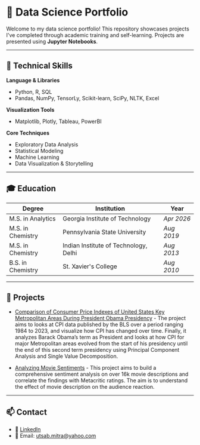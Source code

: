 # 🧠 Data Science Portfolio

Welcome to my data science portfolio! This repository showcases projects I've completed through academic training and self-learning. Projects are presented using **Jupyter Notebooks**.

---

## 🧰 Technical Skills
**Language & Libraries**
- Python, R, SQL
- Pandas, NumPy, TensorLy, Scikit-learn, SciPy, NLTK, Excel

**Visualization Tools**
- Matplotlib, Plotly, Tableau, PowerBI

**Core Techniques**
- Exploratory Data Analysis
- Statistical Modeling
- Machine Learning
- Data Visualization & Storytelling

---

## 🎓 Education

| Degree                     | Institution                                | Year       |
|---------------------------|--------------------------------------------|------------|
| M.S. in Analytics         | Georgia Institute of Technology            | _Apr 2026_ |
| M.S. in Chemistry         | Pennsylvania State University              | _Aug 2019_ |
| M.S. in Chemistry         | Indian Institute of Technology, Delhi      | _Aug 2013_ |
| B.S. in Chemistry         | St. Xavier's College                       | _Aug 2010_ |

---

## 📂 Projects

- [Comparison of Consumer Price Indexes of United States Key Metropolitan Areas During President Obama Presidency](./CPI_UnitedStates/CPI_UnitedStates.ipynb) - The project aims to looks at CPI data published by the BLS over a period ranging 1984 to 2023, and visualize how CPI has changed over time. Finally, it analyzes Barack Obama’s term as President and looks at how CPI for major Metropolitan areas evolved from the start of his presidency until the end of this second term presidency using Principal Component Analysis and Single Value Decomposition.

- [Analyzing Movie Sentiments](./Sentiment_Analysis/Analyzing_Movie_Sentiments.ipynb) - This project aims to build a comprehensive sentiment analysis on over 16k movie descriptions and correlate the findings with Metacritic ratings. The aim is to understand the effect of movie description on the audience reaction.
---

## 📫 Contact

- 💼 [LinkedIn](https://www.linkedin.com/in/utsab-mitra-768bb03a/)
- 📧 Email: utsab.mitra@yahoo.com
